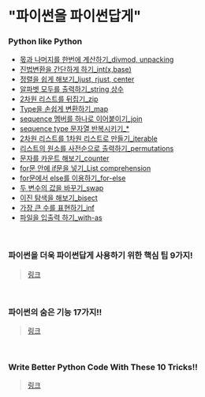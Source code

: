 # "파이썬을 파이썬답게"<br>
### Python like Python

* [몫과 나머지를 한번에 계산하기_divmod, unpacking](./arrange/divmod,unpacking.md)
* [진법변환을 간단하게 하기_int(x,base)](./arrange/int(x,base).md)
* [정렬을 쉽게 해보기_ljust, rjust, center](./arrange/ljust,rjust,center.md)
* [알파벳 모두를 출력하기_string 상수](./arrange/string_module.md)
* [2차원 리스트를 뒤집기_zip](./arrange/zip.md)
* [Type을 손쉽게 변환하기_map](./arrange/map.md)
* [sequence 멤버를 하나로 이어붙이기_join](./arrange/join.md)
* [sequence type 문자열 반복시키기_*](./arrange/mul.md)
* [2차원 리스트를 1차원 리스트로 만들기_iterable](./arrange/iterable.md)
* [리스트의 원소를 사전순으로 출력하기_permutations](./arrange/permutations.md)
* [문자를 카운트 해보기_counter](./arrange/counter.md)
* [for문 안에 if문을 넣기_List comprehension](./arrange/for_in_if.md)
* [for문에서 else를 이용하기_for-else](./arrange/for-else.md)
* [두 변수의 값을 바꾸기_swap](./arrange/swap.md)
* [이진 탐색을 해보기_bisect](./arrange/bisect.md)
* [가장 큰 수를 표현하기_inf](./arrange/inf.md)
* [파일을 입출력 하기_with-as](./arrange/with-as.md)
<br>

### 파이썬을 더욱 파이썬답게 사용하기 위한 핵심 팁 9가지!
> [링크](https://lazymatlab.tistory.com/m/92?fbclid=IwAR2ozhNqba7lBPyjeodrPggG223tjixSnqUUlW96mr-8oyUINwwrcM4Fw_E)
<br>

### 파이썬의 숨은 기능 17가지!!
> [링크](https://medium.com/@chrisjune_13837/%ED%8C%8C%EC%9D%B4%EC%8D%AC-%EC%88%A8%EC%9D%80-%EA%B8%B0%EB%8A%A5-17%EA%B0%80%EC%A7%80-f85a36a73899)
<br>

### Write Better Python Code With These 10 Tricks!!
> [링크](https://towardsdatascience.com/write-better-python-code-with-these-10-tricks-30b7018e247a)
<br>
